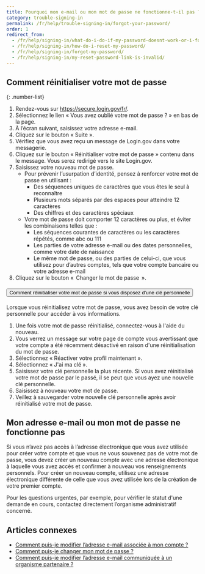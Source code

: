 ```yaml
---
title: Pourquoi mon e-mail ou mon mot de passe ne fonctionne-t-il pas ?
category: trouble-signing-in
permalink: /fr/help/trouble-signing-in/forgot-your-password/
order: 1
redirect_from:
  - /fr/help/signing-in/what-do-i-do-if-my-password-doesnt-work-or-i-forget-it/
  - /fr/help/signing-in/how-do-i-reset-my-password/
  - /fr/help/signing-in/forgot-my-password/
  - /fr/help/signing-in/my-reset-password-link-is-invalid/
---
```


## Comment réinitialiser votre mot de passe

{: .number-list}

1. Rendez-vous sur <https://secure.login.gov/fr/>.
2. Sélectionnez le lien « Vous avez oublié votre mot de passe ? » en bas de la page.
3. À l’écran suivant, saisissez votre adresse e-mail.
4. Cliquez sur le bouton « Suite ».
5. Vérifiez que vous avez reçu un message de Login.gov dans votre messagerie.
6. Cliquez sur le bouton « Réinitialiser votre mot de passe » contenu dans le message. Vous serez redirigé vers le site Login.gov.
7. Saisissez votre nouveau mot de passe.
   * Pour prévenir l’usurpation d’identité, pensez à renforcer votre mot de passe en utilisant :
     * Des séquences uniques de caractères que vous êtes le seul à reconnaître
     * Plusieurs mots séparés par des espaces pour atteindre 12 caractères
     * Des chiffres et des caractères spéciaux
   * Votre mot de passe doit comporter 12 caractères ou plus, et éviter les combinaisons telles que :
     * Les séquences courantes de caractères ou les caractères répétés, comme abc ou 111
     * Les parties de votre adresse e-mail ou des dates personnelles, comme votre date de naissance
     * Le même mot de passe, ou des parties de celui-ci, que vous utilisez pour d’autres comptes, tels que votre compte bancaire ou votre adresse e-mail
8. Cliquez sur le bouton «  Changer le mot de passe  ».

<div class="usa-accordion usa-accordion--bordered margin-y-4">
  <h4 class="usa-accordion__heading">
    <button
      type="button"
      class="usa-accordion__button"
      aria-expanded="false"
      aria-controls="b-a1"
    >
      Comment réinitialiser votre mot de passe si vous disposez d’une clé personnelle
    </button>
  </h4>
  <div id="b-a1" class="usa-accordion__content usa-prose">
    <p>Lorsque vous réinitialisez votre mot de passe, vous avez besoin de votre clé personnelle pour accéder à vos informations.</p>
    <ol class="number-list">
      <li>Une fois votre mot de passe réinitialisé, connectez-vous à l'aide du nouveau.</li>
      <li>Vous verrez un message sur votre page de compte vous avertissant que votre compte a été récemment désactivé en raison d'une réinitialisation du mot de passe.</li>
      <li>Sélectionnez « Réactiver votre profil maintenant ».</li>
      <li>Sélectionnez « J'ai ma clé ».</li>
      <li>Saisissez votre clé personnelle la plus récente. Si vous avez réinitialisé votre mot de passe par le passé, il se peut que vous ayez une nouvelle clé personnelle.</li>
      <li>Saisissez à nouveau votre mot de passe.</li>
      <li>Veillez à sauvegarder votre nouvelle clé personnelle après avoir réinitialisé votre mot de passe.</li>
    </ol>
  </div>
</div>

## Mon adresse e-mail ou mon mot de passe ne fonctionne pas

Si vous n’avez pas accès à l’adresse électronique que vous avez utilisée pour créer votre compte et que vous ne vous souvenez pas de votre mot de passe, vous devez créer un nouveau compte avec une adresse électronique à laquelle vous avez accès et confirmer à nouveau vos renseignements personnels. Pour créer un nouveau compte, utilisez une adresse électronique différente de celle que vous avez utilisée lors de la création de votre premier compte.

Pour les questions urgentes, par exemple, pour vérifier le statut d'une demande en cours, contactez directement l’organisme administratif concerné.

## Articles connexes

* [Comment puis-je modifier l’adresse e-mail associée à mon compte ?](/fr/help/manage-your-account/change-your-email-address/)
* [Comment puis-je changer mon mot de passe ?](/fr/help/manage-your-account/change-your-password/)
* [Comment puis-je modifier l’adresse e-mail communiquée à un organisme partenaire ?](/fr/help/manage-your-account/change-partner-email-address/)
